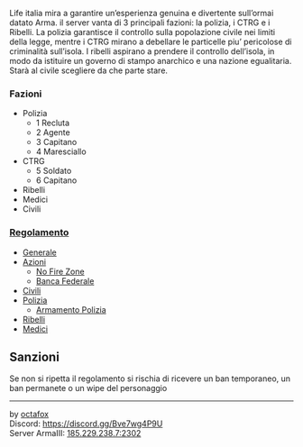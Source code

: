 Life italia mira a garantire un’esperienza genuina e divertente sull’ormai datato Arma. il server vanta di 3 principali fazioni: la polizia, i CTRG e i Ribelli. La polizia garantisce il controllo sulla popolazione civile nei limiti della legge, mentre i CTRG mirano a debellare le particelle piu’ pericolose di criminalità sull’isola. I ribelli aspirano a prendere il controllo dell’isola, in modo da istituire un governo di stampo anarchico e una nazione egualitaria. Starà al civile scegliere da che parte stare.


### Fazioni
- Polizia
    - 1 Recluta
    - 2 Agente
    - 3 Capitano
    - 4 Maresciallo
- CTRG
    - 5 Soldato
    - 6 Capitano
- Ribelli
- Medici
- Civili


### [Regolamento](https://octafox.github.io/lifearma/regolamento)
 - [Generale](regolamentoGenerale.md#Generale)
 - [Azioni](regolamentoAzioni.md#Azioni)
   - [No Fire Zone](regolamentoAzioni.md#No-Fire-Zone)
   - [Banca Federale](regolamentoAzioni.md#Banca-Federale)
 - [Civili](regolamentoCivili.md#Civili)
 - [Polizia](regolamentoPolizia.md#Poliza)
   - [Armamento Polizia](regolamentoPolizia.md#Armamento-Polizia)
 - [Ribelli](regolamentoRibelli.md#Ribelli)
 - [Medici](regolamentoMedici.md#Medici)
  
## Sanzioni
Se non si ripetta il regolamento si rischia di ricevere un ban temporaneo, un ban permanete o un wipe del personaggio

---
<footer>
    by <a href="https://github.com/octafox">octafox</a> <br>
    Discord: <a href="https://discord.gg/Bve7wg4P9U">https://discord.gg/Bve7wg4P9U</a> <br>
    Server ArmaIII: <a href="steam://run/107410//-ip=185.229.238.7 -port=2302/">185.229.238.7:2302</a>
</footer>